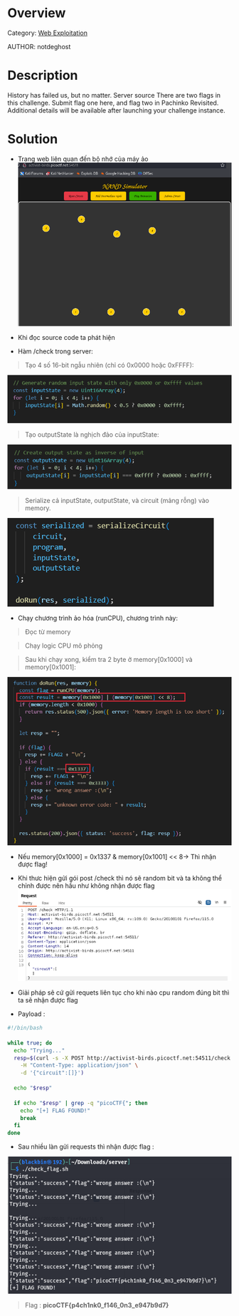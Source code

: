 # Overview 
Category: [Web Exploitation]()

AUTHOR: notdeghost

# Description
History has failed us, but no matter.
Server source
There are two flags in this challenge. Submit flag one here, and flag two in Pachinko Revisited.
Additional details will be available after launching your challenge instance.

# Solution
- Trang web liên quan đến bộ nhớ của máy ảo 
![](./image/2025-04-25_23-22.png)

- Khi đọc source code ta phát hiện 
- Hàm /check trong server:

>Tạo 4 số 16-bit ngẫu nhiên (chỉ có 0x0000 hoặc 0xFFFF):

![](./image/2025-04-25_23-37.png)

>Tạo outputState là nghịch đảo của inputState:

![](./image/2025-04-25_23-38.png)

>Serialize cả inputState, outputState, và circuit (mảng rỗng) vào memory.

![](./image/2025-04-25_23-41.png)

- Chạy chương trình ảo hóa (runCPU), chương trình này:

>Đọc từ memory

>Chạy logic CPU mô phỏng

>Sau khi chạy xong, kiểm tra 2 byte ở memory[0x1000] và memory[0x1001]:

![](./image/2025-04-25_23-31.png)

- Nếu memory[0x1000] = 0x1337 & memory[0x1001] << 8-> Thì nhận được flag!

- Khi thưc hiện gửi gói post /check thì nó sẽ random bit và ta không thể chỉnh được nên hầu như không nhận được flag  
![](./image/2025-04-25_23-47.png)

- Giải pháp sẽ cứ gửi requets liên tục cho khi nào cpu random đúng bit thì ta sẽ nhận được flag 
- Payload :
```bash
#!/bin/bash

while true; do
  echo "Trying..."
  resp=$(curl -s -X POST http://activist-birds.picoctf.net:54511/check \
    -H "Content-Type: application/json" \
    -d '{"circuit":[]}')
  
  echo "$resp"

  if echo "$resp" | grep -q "picoCTF{"; then
    echo "[+] FLAG FOUND!"
    break
  fi
done
```

- Sau nhiều làn gửi requests thì nhận được flag :

![](./image/2025-04-25_23-53.png)

>Flag : **picoCTF{p4ch1nk0_f146_0n3_e947b9d7}**